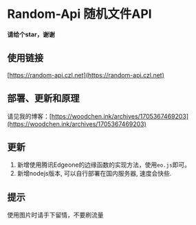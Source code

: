 # Random-Api 随机文件API

**请给个star，谢谢**

## 使用链接

[https://random-api.czl.net](https://random-api.czl.net)

## 部署、更新和原理

请见我的博客：[https://woodchen.ink/archives/1705367469203](https://woodchen.ink/archives/1705367469203)

## 更新

1. 新增使用腾讯Edgeone的边缘函数的实现方法，使用`eo.js`即可。
2. 新增nodejs版本, 可以自行部署在国内服务器, 速度会快些.


## 提示

使用图片时请手下留情，不要刷流量
                
